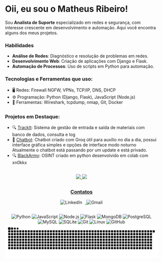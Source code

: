 # Oii, eu sou o **Matheus Ribeiro!**

Sou **Analista de Suporte** especializado em redes e segurança, com interesse crescente em desenvolvimento e automação. Aqui você encontra alguns dos meus projetos.

### Habilidades
- **Análise de Redes**: Diagnóstico e resolução de problemas em redes.
- **Desenvolvimento Web**: Criação de aplicações com Django e Flask.
- **Automação de Processos**: Uso de scripts em Python para automação.

### Tecnologias e Ferramentas que uso:
- 🖥️ Redes: Firewall NGFW, VPNs, TCP/IP, DNS, DHCP
- ⚙️ Programação: Python (Django, Flask), JavaScript (Node.js)
- 🔧 Ferramentas: Wireshark, tcpdump, nmap, Git, Docker

##

### Projetos em Destaque:
- 🔍 [TrackIt](https://github.com/MatheusRibeiro0999/TrackIt): Sistema de gestão de entrada e saída de materiais com banco de dados, consulta e log  
- 🤖 [Chatbot](https://github.com/MatheusRibeiro0999/chatbot): Chatbot criado com Groq útil para auxílio no dia a dia, possui interface gráfica simples e opções de interface modo noturno Atualmente o chatbot está passando por um update e está privado.
- 🔍 [BlackArmy](https://github.com/Black-Army-Security/blackarmy-framework): OSINT criado em python desenvolvido em colab com xn0kkx

##

<div align="center">
    <a href="https://github.com/MatheusRibeiro0999">
    <img height="180cm" src="https://github-readme-stats.vercel.app/api?username=MatheusRibeiro0999&show_icons=true&theme=radical"/>
    <img height="180cm" src="https://github-readme-stats.vercel.app/api/top-langs/?username=MatheusRibeiro0999&layout=compact&theme=radical"/>
    </div>

##

<div align="center">
    <h3>Contatos</h3>
    <a href="https://linkedin.com/in/allyson-matheus-ribeiro-18993b14b/">
        <img src="https://img.icons8.com/color/48/000000/linkedin.png" alt="LinkedIn" style="display:inline-block; margin-right: 10px;"/>
    </a>
    <a href="mailto:ribeiro.amrs@gmail.com">
        <img src="https://img.icons8.com/color/48/000000/gmail-new.png" alt="Gmail" style="display:inline-block;"/>
    </a>
</div>

##
<div align="center">
    <img src="https://img.icons8.com/color/48/000000/python--v1.png" alt="Python" />
    <img src="https://img.icons8.com/color/48/000000/javascript--v1.png" alt="JavaScript" />
    <img src="https://img.icons8.com/color/48/000000/nodejs.png" alt="Node.js" />
    <img src="https://img.icons8.com/ios/50/000000/flask.png" alt="Flask" />
    <img src="https://img.icons8.com/color/48/000000/mongodb.png" alt="MongoDB" />
    <img src="https://img.icons8.com/color/48/000000/postgresql.png" alt="PostgreSQL" />
    <img src="https://img.icons8.com/color/48/000000/mysql-logo.png" alt="MySQL" />
    <img src="https://img.icons8.com/color/48/000000/sqlite.png" alt="SQLite" />
    <img src="https://img.icons8.com/color/48/000000/git.png" alt="Git" />
    <img src="https://img.icons8.com/color/48/000000/linux.png" alt="Linux" />
    <img src="https://img.icons8.com/color/48/000000/github.png" alt="GitHub" />
</div>

<picture>
  <source media="(prefers-color-scheme: dark)" srcset="https://raw.githubusercontent.com/MatheusRibeiro0999/MatheusRibeiro0999/output/github-contribution-grid-snake-dark.svg">
  <source media="(prefers-color-scheme: light)" srcset="https://raw.githubusercontent.com/MatheusRibeiro0999/MatheusRibeiro0999/output/github-contribution-grid-snake.svg">
  <img alt="github contribution grid snake animation" src="https://raw.githubusercontent.com/MatheusRibeiro0999/MatheusRibeiro0999/output/github-contribution-grid-snake.svg">
</picture>
